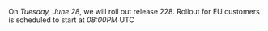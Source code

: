 On *Tuesday, June 28*, we will roll out release 228. Rollout for EU customers is scheduled to start at *08:00PM* UTC

